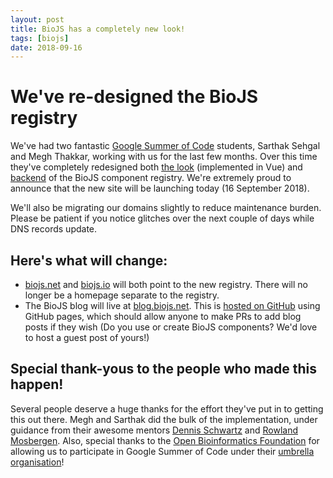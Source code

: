 ```yaml
---
layout: post
title: BioJS has a completely new look!
tags: [biojs]
date: 2018-09-16
---
```


# We've re-designed the BioJS registry

We've had two fantastic [Google Summer of Code](https://summerofcode.withgoogle.com/) students, Sarthak Sehgal and Megh Thakkar, working with us for the last few months. Over this time they've completely redesigned both [the look](https://github.com/biojs/biojs-frontend) (implemented in Vue) and [backend](https://github.com/biojs/biojs-backend) of the BioJS component registry. We're extremely proud to announce that the new site will be launching today (16 September 2018).

We'll also be migrating our domains slightly to reduce maintenance burden. Please be patient if you notice glitches over the next couple of days while DNS records update.

## Here's what will change:

- [biojs.net](http://www.biojs.net) and [biojs.io](http://www.biojs.io) will both point to the new registry. There will no longer be a homepage separate to the registry.
- The BioJS blog will live at [blog.biojs.net](http://www.biojs.net). This is [hosted on GitHub](https://github.com/biojs/biojs.github.io) using GitHub pages, which should allow anyone to make PRs to add blog posts if they wish (Do you use or create BioJS components? We'd love to host a guest post of yours!)

## Special thank-yous to the people who made this happen!

Several people deserve a huge thanks for the effort they've put in to getting this out there. Megh and Sarthak did the bulk of the implementation, under guidance from their awesome mentors [Dennis Schwartz](https://twitter.com/dschwartz_pf) and [Rowland Mosbergen](https://twitter.com/rowlandm).
Also, special thanks to the [Open Bioinformatics Foundation](https://www.open-bio.org/) for allowing us to participate in Google Summer of Code under their [umbrella organisation](https://obf.github.io/GSoC/)!
